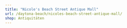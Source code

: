 ```yaml
---
title: "Nicole's Beach Street Antique Mall"
url: /daytona-beach/nicoles-beach-street-antique-mall/
shop: Antiquitäten
---
```

